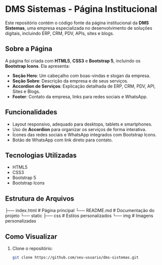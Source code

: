 # DMS Sistemas - Página Institucional

Este repositório contém o código fonte da página institucional da **DMS Sistemas**, uma empresa especializada no desenvolvimento de soluções digitais, incluindo ERP, CRM, PDV, APIs, sites e blogs.

## Sobre a Página

A página foi criada com **HTML5**, **CSS3** e **Bootstrap 5**, incluindo os **Bootstrap Icons**. Ela apresenta:

- **Seção Hero**: Um cabeçalho com boas-vindas e slogan da empresa.
- **Seção Sobre**: Descrição da empresa e de seus serviços.
- **Accordion de Serviços**: Explicação detalhada de ERP, CRM, PDV, API, Sites e Blogs.
- **Footer**: Contato da empresa, links para redes sociais e WhatsApp.

## Funcionalidades

- Layout responsivo, adequado para desktops, tablets e smartphones.
- Uso de **Accordion** para organizar os serviços de forma interativa.
- Ícones das redes sociais e WhatsApp integrados com Bootstrap Icons.
- Botão de WhatsApp com link direto para contato.

## Tecnologias Utilizadas

- HTML5
- CSS3
- Bootstrap 5
- Bootstrap Icons

## Estrutura de Arquivos

├── index.html # Página principal
└── README.md # Documentação do projeto
    └── static
        ├── css # Estilos personalizados
        └── img # Imagens personalizadas

## Como Visualizar

1. Clone o repositório:
   ```bash
   git clone https://github.com/seu-usuario/dms-sistemas.git
